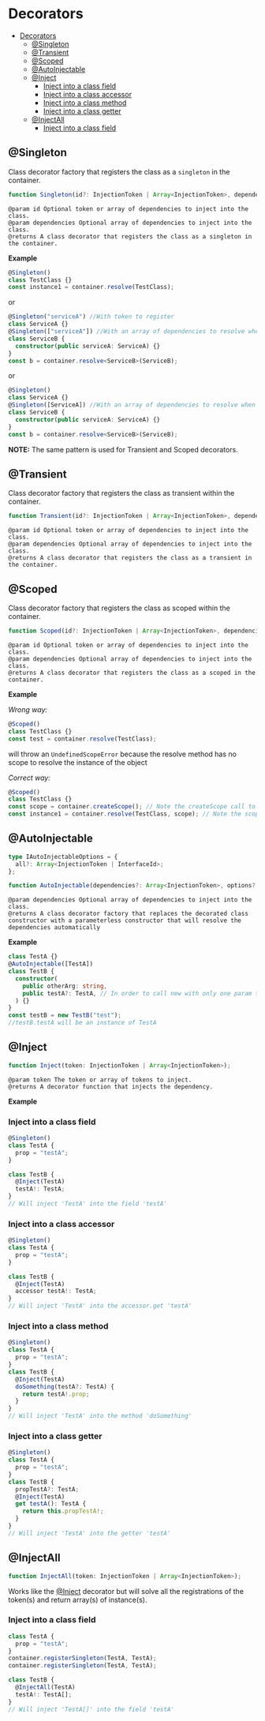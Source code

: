 # Decorators

<!-- TOC depthFrom:1 depthTo:3 -->

- [Decorators](#decorators)
  - [@Singleton](#singleton)
  - [@Transient](#transient)
  - [@Scoped](#scoped)
  - [@AutoInjectable](#autoinjectable)
  - [@Inject](#inject)
    - [Inject into a class field](#inject-into-a-class-field)
    - [Inject into a class accessor](#inject-into-a-class-accessor)
    - [Inject into a class method](#inject-into-a-class-method)
    - [Inject into a class getter](#inject-into-a-class-getter)
  - [@InjectAll](#injectall)
    - [Inject into a class field](#inject-into-a-class-field-1)

<!-- /TOC -->

## @Singleton

Class decorator factory that registers the class as a `singleton` in the container.

```typescript
function Singleton(id?: InjectionToken | Array<InjectionToken>, dependencies?: Array<InjectionToken>): ClassDecorator;
```

```
@param id Optional token or array of dependencies to inject into the class.
@param dependencies Optional array of dependencies to inject into the class.
@returns A class decorator that registers the class as a singleton in the container.
```

**Example**

```typescript
@Singleton()
class TestClass {}
const instance1 = container.resolve(TestClass);
```

or

```typescript
@Singleton("serviceA") //With token to register
class ServiceA {}
@Singleton(["serviceA"]) //With an array of dependencies to resolve when creating the instance
class ServiceB {
  constructor(public serviceA: ServiceA) {}
}
const b = container.resolve<ServiceB>(ServiceB);
```

or

```typescript
@Singleton()
class ServiceA {}
@Singleton([ServiceA]) //With an array of dependencies to resolve when creating the instance
class ServiceB {
  constructor(public serviceA: ServiceA) {}
}
const b = container.resolve<ServiceB>(ServiceB);
```

**NOTE:** The same pattern is used for Transient and Scoped decorators.

## @Transient

Class decorator factory that registers the class as transient within the container.

```typescript
function Transient(id?: InjectionToken | Array<InjectionToken>, dependencies?: Array<InjectionToken>): ClassDecorator;
```

```
@param id Optional token or array of dependencies to inject into the class.
@param dependencies Optional array of dependencies to inject into the class.
@returns A class decorator that registers the class as a transient in the container.
```

## @Scoped

Class decorator factory that registers the class as scoped within the container.

```typescript
function Scoped(id?: InjectionToken | Array<InjectionToken>, dependencies?: Array<InjectionToken>): ClassDecorator;
```

```
@param id Optional token or array of dependencies to inject into the class.
@param dependencies Optional array of dependencies to inject into the class.
@returns A class decorator that registers the class as a scoped in the container.
```

**Example**

_Wrong way:_

```typescript
@Scoped()
class TestClass {}
const test = container.resolve(TestClass);
```

will throw an `UndefinedScopeError` because the resolve method has no scope to resolve the instance of the object

_Correct way:_

```typescript
@Scoped()
class TestClass {}
const scope = container.createScope(); // Note the createScope call to create a scope for the resolution
const instance1 = container.resolve(TestClass, scope); // Note the scope passed to the resolution
```

## @AutoInjectable

```typescript
type IAutoInjectableOptions = {
  all?: Array<InjectionToken | InterfaceId>;
};

function AutoInjectable(dependencies?: Array<InjectionToken>, options?: IAutoInjectableOptions);
```

```
@param dependencies Optional array of dependencies to inject into the class.
@returns A class decorator factory that replaces the decorated class constructor with a parameterless constructor that will resolve the dependencies automatically
```

**Example**

```typescript
class TestA {}
@AutoInjectable([TestA])
class TestB {
  constructor(
    public otherArg: string,
    public testA?: TestA, // In order to call new with only one param the injected param must be marked as optional
  ) {}
}
const testB = new TestB("test");
//testB.testA will be an instance of TestA
```

## @Inject

```typescript
function Inject(token: InjectionToken | Array<InjectionToken>);
```

```
@param token The token or array of tokens to inject.
@returns A decorator function that injects the dependency.
```

**Example**

### Inject into a class field

```typescript
@Singleton()
class TestA {
  prop = "testA";
}

class TestB {
  @Inject(TestA)
  testA!: TestA;
}
// Will inject 'TestA' into the field 'testA'
```

### Inject into a class accessor

```typescript
@Singleton()
class TestA {
  prop = "testA";
}

class TestB {
  @Inject(TestA)
  accessor testA!: TestA;
}
// Will inject 'TestA' into the accessor.get 'testA'
```

### Inject into a class method

```typescript
@Singleton()
class TestA {
  prop = "testA";
}
class TestB {
  @Inject(TestA)
  doSomething(testA?: TestA) {
    return testA!.prop;
  }
}
// Will inject 'TestA' into the method 'doSomething'
```

### Inject into a class getter

```typescript
@Singleton()
class TestA {
  prop = "testA";
}
class TestB {
  propTestA?: TestA;
  @Inject(TestA)
  get testA(): TestA {
    return this.propTestA!;
  }
}
// Will inject 'TestA' into the getter 'testA'
```

## @InjectAll

```typescript
function InjectAll(token: InjectionToken | Array<InjectionToken>);
```

Works like the [@Inject](#inject) decorator but will solve all the registrations of the token(s) and return array(s) of instance(s).

### Inject into a class field

```typescript
class TestA {
  prop = "testA";
}
container.registerSingleton(TestA, TestA);
container.registerSingleton(TestA, TestA);

class TestB {
  @InjectAll(TestA)
  testA!: TestA[];
}
// Will inject 'TestA[]' into the field 'testA'
```
